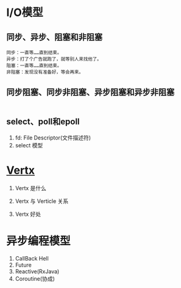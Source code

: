 # I/O模型

## 同步、异步、阻塞和非阻塞
```
同步：一直等……直到结束。
异步：打了个广告就跑了，就等别人来找他了。
阻塞：一直等……直到结束。
非阻塞：发现没有准备好，等会再来。
```
## 同步阻塞、同步非阻塞、异步阻塞和异步非阻塞
```
```
## select、poll和epoll
1. fd: File Descriptor(文件描述符)
2. select 模型

# [Vertx](vertx.io)
1. Vertx 是什么

2. Vertx 与 Verticle 关系

3. Vertx 好处

# 异步编程模型
1. CallBack Hell
2. Future
3. Reactive(RxJava)
4. Coroutine(协成)

